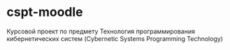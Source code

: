 # cspt-moodle
Курсовой проект по предмету Технология программирования кибернетических систем (Cybernetic Systems Programming Technology)
